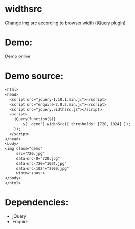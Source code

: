 widthsrc
========

Change img src according to browser width (jQuery plugin)

Demo:
=====

[Demo online](https://dl.dropboxusercontent.com/u/186012/demos/widthsrc/index.html)

Demo source:
============

    <html>
    <head>
      <script src="jquery-1.10.1.min.js"></script>
      <script src="enquire-2.0.2.min.js"></script>
      <script src="jquery.widthsrc.js"></script>
      <script>
        jQuery(function($){
            $('.demo').widthSrc({ thresholds: [720, 1024] });
        });
      </script>
    </head>
    <body>
    <img class="demo" 
         src="720.jpg" 
         data-src-0="720.jpg" 
         data-src-720="1024.jpg" 
         data-src-1024="2000.jpg" 
         width="100%">
    </body>
    </html>

Dependencies:
=============

- jQuery
- Enquire

